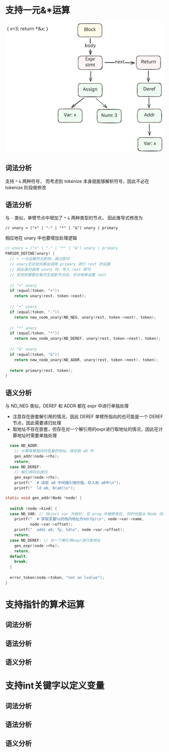 # 支持一元&*运算

![addr-w150](./images/addr.svg)

## 词法分析

支持 `*` `&` 两种符号， 而考虑到 tokenize 本身就能够解析符号，因此不必在 tokenize 阶段做修改

## 语法分析

与 `-` 类似，单臂节点中增加了 `*` `&` 两种类型的节点， 因此推导式修改为

```
// unary = ("+" | "-" | "*" | "&") unary | primary
```

相应地在 unary 中也要增加处理逻辑

```c
// unary = ("+" | "-" | "*" | "&") unary | primary
PARSER_DEFINE(unary) {
  // + 一元运算符无影响，跳过即可
  // unary无论如何都会调用 primary 进行 rest 的设置
  // 因此递归调用 unary 时，传入 rest 即可
  // 否则则需要在每次生成新节点后，手动地再设置 rest

  // "+" unary
  if (equal(token, "+"))
    return unary(rest, token->next);

  // "+" unary
  if (equal(token, "-"))
    return new_node_unary(ND_NEG, unary(rest, token->next), token);

  // "*" unary
  if (equal(token, "*"))
    return new_node_unary(ND_DEREF, unary(rest, token->next), token);

  // "&" unary
  if (equal(token, "&"))
    return new_node_unary(ND_ADDR, unary(rest, token->next), token);

  return primary(rest, token);
}
```

## 语义分析

与 ND_NEG 类似，DEREF 和 ADDR 都在 expr 中进行单独处理
- 注意存在嵌套解引用的情况，因此 DEREF 单臂所指向的也可能是一个 DEREF 节点，因此需要递归处理
- 取地址不存在嵌套，但存在对一个解引用的expr进行取地址的情况，因此在计算地址时需要单独处理


```c
  case ND_ADDR:
    // 计算单臂指向的变量的地址，保存到 a0 中
    gen_addr(node->rhs);
    return;
  case ND_DEREF:
    // 解引用向右递归
    gen_expr(node->rhs);
    printf("  # 读取 a0 中间接引用的值，存入到 a0中\n");
    printf("  ld a0, 0(a0)\n");
```

```c
static void gen_addr(Node *node) {

  switch (node->kind) {
  case ND_VAR: // Object var 为指针, 在 prog 中被修改后, 同时也能从 Node 访问
    printf("  # 获取变量%s的栈内地址为%d(fp)\n", node->var->name,
           node->var->offset);
    printf("  addi a0, fp, %d\n", node->var->offset);
    return;
  case ND_DEREF: // 对一个解引用expr进行取地址
    gen_expr(node->rhs);
    return;
  default:
    break;
  }

  error_token(node->token, "not an lvalue");
}
```


# 支持指针的算术运算

## 词法分析

## 语法分析

## 语义分析

# 支持int关键字以定义变量

## 词法分析

## 语法分析

## 语义分析
